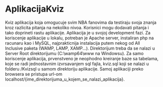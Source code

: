 # AplikacijaKviz
Kviz aplikacija koja omogucuje svim NBA fanovima da testiraju svoja znanja kroz razlicita pitanja na nekoliko nivoa. Korisnici mogu dodavati pitanja i tako doprineti rastu aplikacije. Aplikacija je u svojoj development fazi. Za koriscenje aplikacije u lokalu, potreban je Apache server, instaliran php na racunaru kao i MySQL, najprakticnija instalacija putem nekog od All Inclusive paketa (WAMP, LAMP, XAMP...). Direktorijum treba da se nalazi u Server Root direktorijumu (C:\wamp64\www na Windowsu). Za samo koriscenje aplikacija, prvenstveno je neophodno kreiranje baze sa tabelama, koje se radi jednostavnim izvrsavanjem sql fajla, kviz.sql koji se nalazi u folderu /Kvizsql u samom direktoriju aplikacije. Samoj aplikaciji preko browsera se pristupa url-om localhost/{ime_direktorijuma_u_kojem_se_nalazi_aplikacija}.
